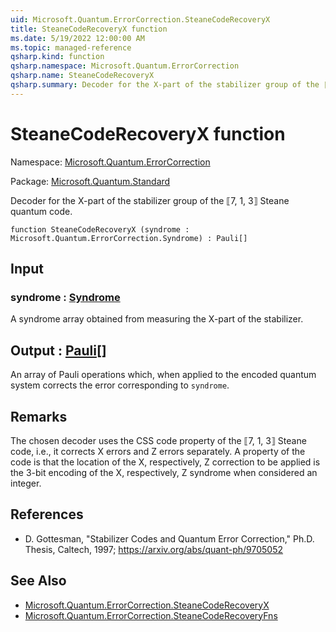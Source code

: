 ```yaml
---
uid: Microsoft.Quantum.ErrorCorrection.SteaneCodeRecoveryX
title: SteaneCodeRecoveryX function
ms.date: 5/19/2022 12:00:00 AM
ms.topic: managed-reference
qsharp.kind: function
qsharp.namespace: Microsoft.Quantum.ErrorCorrection
qsharp.name: SteaneCodeRecoveryX
qsharp.summary: Decoder for the X-part of the stabilizer group of the ⟦7, 1, 3⟧ Steane quantum code.
---
```


# SteaneCodeRecoveryX function

Namespace: [Microsoft.Quantum.ErrorCorrection](xref:Microsoft.Quantum.ErrorCorrection)

Package: [Microsoft.Quantum.Standard](https://nuget.org/packages/Microsoft.Quantum.Standard)


Decoder for the X-part of the stabilizer group of the ⟦7, 1, 3⟧ Steane quantum code.

```qsharp
function SteaneCodeRecoveryX (syndrome : Microsoft.Quantum.ErrorCorrection.Syndrome) : Pauli[]
```


## Input

### syndrome : [Syndrome](xref:Microsoft.Quantum.ErrorCorrection.Syndrome)

A syndrome array obtained from measuring the X-part of the stabilizer.



## Output : [Pauli](xref:microsoft.quantum.qsharp.valueliterals#pauli-literals)[]

An array of Pauli operations which, when applied to the encoded quantum systemcorrects the error corresponding to `syndrome`.

## Remarks

The chosen decoder uses the CSS code property of the ⟦7, 1, 3⟧ Steane code, i.e., it corrects X errorsand Z errors separately. A property of the code is that the location of the X, respectively, Z correctionto be applied is the 3-bit encoding of the X, respectively, Z syndrome when considered an integer.

## References

- D. Gottesman, "Stabilizer Codes and Quantum Error Correction," Ph.D. Thesis, Caltech, 1997;  https://arxiv.org/abs/quant-ph/9705052

## See Also

- [Microsoft.Quantum.ErrorCorrection.SteaneCodeRecoveryX](xref:Microsoft.Quantum.ErrorCorrection.SteaneCodeRecoveryX)
- [Microsoft.Quantum.ErrorCorrection.SteaneCodeRecoveryFns](xref:Microsoft.Quantum.ErrorCorrection.SteaneCodeRecoveryFns)